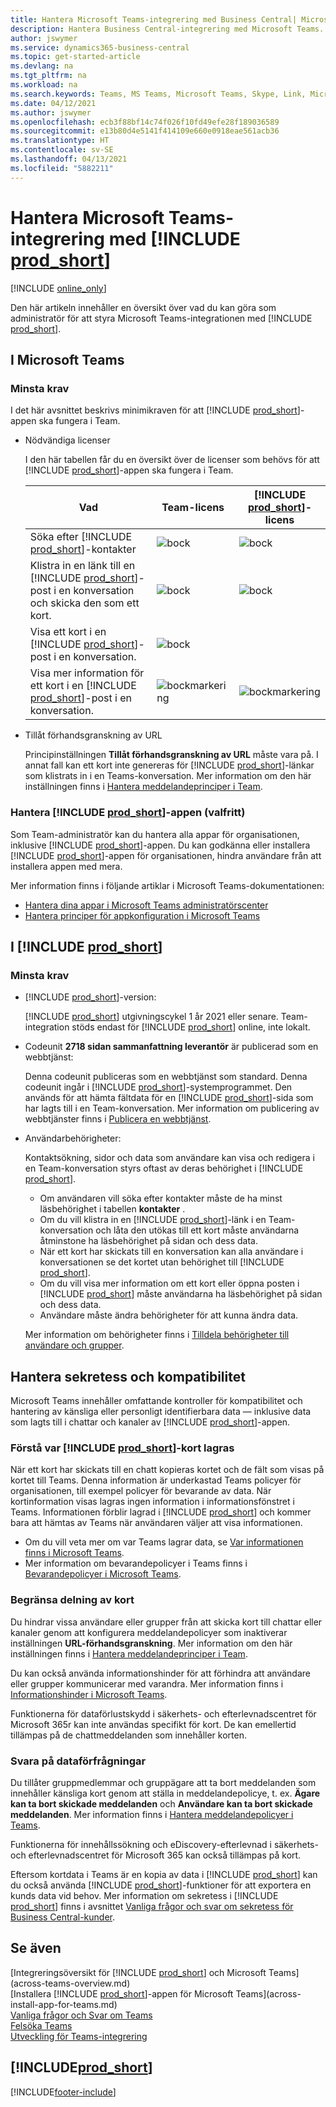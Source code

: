 ```yaml
---
title: Hantera Microsoft Teams-integrering med Business Central| Microsoft Docs
description: Hantera Business Central-integrering med Microsoft Teams.
author: jswymer
ms.service: dynamics365-business-central
ms.topic: get-started-article
ms.devlang: na
ms.tgt_pltfrm: na
ms.workload: na
ms.search.keywords: Teams, MS Teams, Microsoft Teams, Skype, Link, Microsoft 365, collaborate, collaboration, teamwork
ms.date: 04/12/2021
ms.author: jswymer
ms.openlocfilehash: ecb3f88bf14c74f026f10fd49efe28f189036589
ms.sourcegitcommit: e13b80d4e5141f414109e660e0918eae561acb36
ms.translationtype: HT
ms.contentlocale: sv-SE
ms.lasthandoff: 04/13/2021
ms.locfileid: "5882211"
---
```

# <a name="managing-microsoft-teams-integration-with-prod_short"></a>Hantera Microsoft Teams-integrering med [!INCLUDE [prod_short](includes/prod_short.md)]

[!INCLUDE [online_only](includes/online_only.md)]

Den här artikeln innehåller en översikt över vad du kan göra som administratör för att styra Microsoft Teams-integrationen med [!INCLUDE [prod_short](includes/prod_short.md)].

## <a name="in-microsoft-teams"></a>I Microsoft Teams

### <a name="minimum-requirements"></a>Minsta krav

I det här avsnittet beskrivs minimikraven för att [!INCLUDE [prod_short](includes/prod_short.md)]-appen ska fungera i Team.

- Nödvändiga licenser

    I den här tabellen får du en översikt över de licenser som behövs för att [!INCLUDE [prod_short](includes/prod_short.md)]-appen ska fungera i Team.

    |Vad|Team-licens|[!INCLUDE [prod_short](includes/prod_short.md)]-licens|
    |----|---|---|
    |Söka efter [!INCLUDE [prod_short](includes/prod_short.md)]-kontakter|![bock](media/check.png "kontroll")|![bock](media/check.png "kontroll")|
    |Klistra in en länk till en [!INCLUDE [prod_short](includes/prod_short.md)]-post i en konversation och skicka den som ett kort.|![bock](media/check.png "kontroll")|![bock](media/check.png "kontroll")|
    |Visa ett kort i en [!INCLUDE [prod_short](includes/prod_short.md)]-post i en konversation.|![bock](media/check.png "kontroll")||
    |Visa mer information för ett kort i en [!INCLUDE [prod_short](includes/prod_short.md)]-post i en konversation.|![bockmarkering](media/check.png "kontroll")|![bockmarkering](media/check.png "kontroll")|

- Tillåt förhandsgranskning av URL

    Principinställningen **Tillåt förhandsgranskning av URL** måste vara på. I annat fall kan ett kort inte genereras för [!INCLUDE [prod_short](includes/prod_short.md)]-länkar som klistrats in i en Teams-konversation. Mer information om den här inställningen finns i [Hantera meddelandeprinciper i Team](/microsoftteams/messaging-policies-in-teams).

### <a name="managing-the-prod_short-app-optional"></a>Hantera [!INCLUDE [prod_short](includes/prod_short.md)]-appen (valfritt)

Som Team-administratör kan du hantera alla appar för organisationen, inklusive [!INCLUDE [prod_short](includes/prod_short.md)]-appen. Du kan godkänna eller installera [!INCLUDE [prod_short](includes/prod_short.md)]-appen för organisationen, hindra användare från att installera appen med mera.

Mer information finns i följande artiklar i Microsoft Teams-dokumentationen:

- [Hantera dina appar i Microsoft Teams administratörscenter](/MicrosoftTeams/manage-apps)
- [Hantera principer för appkonfiguration i Microsoft Teams](/microsoftteams/teams-app-setup-policies)

## <a name="in-prod_short"></a>I [!INCLUDE [prod_short](includes/prod_short.md)]

### <a name="minimum-requirements"></a>Minsta krav

- [!INCLUDE [prod_short](includes/prod_short.md)]-version:

    [!INCLUDE [prod_short](includes/prod_short.md)] utgivningscykel 1 år 2021 eller senare. Team-integration stöds endast för [!INCLUDE [prod_short](includes/prod_short.md)] online, inte lokalt.

- Codeunit **2718 sidan sammanfattning leverantör** är publicerad som en webbtjänst:

    Denna codeunit publiceras som en webbtjänst som standard. Denna codeunit ingår i [!INCLUDE [prod_short](includes/prod_short.md)]-systemprogrammet. Den används för att hämta fältdata för en [!INCLUDE [prod_short](includes/prod_short.md)]-sida som har lagts till i en Team-konversation. Mer information om publicering av webbtjänster finns i [Publicera en webbtjänst](across-how-publish-web-service.md).

- <a name="permissions"></a>Användarbehörigheter:

    Kontaktsökning, sidor och data som användare kan visa och redigera i en Team-konversation styrs oftast av deras behörighet i [!INCLUDE [prod_short](includes/prod_short.md)].
    
    - Om användaren vill söka efter kontakter måste de ha minst läsbehörighet i tabellen **kontakter** . 
    - Om du vill klistra in en [!INCLUDE [prod_short](includes/prod_short.md)]-länk i en Team-konversation och låta den utökas till ett kort måste användarna åtminstone ha läsbehörighet på sidan och dess data.
    - När ett kort har skickats till en konversation kan alla användare i konversationen se det kortet utan behörighet till [!INCLUDE [prod_short](includes/prod_short.md)].
    - Om du vill visa mer information om ett kort eller öppna posten i [!INCLUDE [prod_short](includes/prod_short.md)] måste användarna ha läsbehörighet på sidan och dess data.
    - Användare måste ändra behörigheter för att kunna ändra data.
    
    Mer information om behörigheter finns i [Tilldela behörigheter till användare och grupper](ui-define-granular-permissions.md).

## <a name="managing-privacy-and-compliance"></a>Hantera sekretess och kompatibilitet 

Microsoft Teams innehåller omfattande kontroller för kompatibilitet och hantering av känsliga eller personligt identifierbara data  &mdash; inklusive data som lagts till i chattar och kanaler av [!INCLUDE [prod_short](includes/prod_short.md)]-appen.

### <a name="understanding-where-prod_short-cards-are-stored"></a>Förstå var [!INCLUDE [prod_short](includes/prod_short.md)]-kort lagras 

När ett kort har skickats till en chatt kopieras kortet och de fält som visas på kortet till Teams. Denna information är underkastad Teams policyer för organisationen, till exempel policyer för bevarande av data. När kortinformation visas lagras ingen information i informationsfönstret i Teams. Informationen förblir lagrad i [!INCLUDE [prod_short](includes/prod_short.md)] och kommer bara att hämtas av Teams när användaren väljer att visa informationen. 

- Om du vill veta mer om var Teams lagrar data, se [Var informationen finns i Microsoft Teams](/microsoftteams/location-of-data-in-teams).
- Mer information om bevarandepolicyer i Teams finns i [Bevarandepolicyer i Microsoft Teams](/microsoftteams/retention-policies).

### <a name="restricting-sharing-of-cards"></a>Begränsa delning av kort 

Du hindrar vissa användare eller grupper från att skicka kort till chattar eller kanaler genom att konfigurera meddelandepolicyer som inaktiverar inställningen **URL-förhandsgranskning**. Mer information om den här inställningen finns i [Hantera meddelandeprinciper i Team](/microsoftteams/messaging-policies-in-teams). 

Du kan också använda informationshinder för att förhindra att användare eller grupper kommunicerar med varandra. Mer information finns i [Informationshinder i Microsoft Teams](/microsoftteams/information-barriers-in-teams).

Funktionerna för dataförlustskydd i säkerhets- och efterlevnadscentret för Microsoft 365r kan inte användas specifikt för kort. De kan emellertid tillämpas på de chattmeddelanden som innehåller korten. <!-- To track upcoming advanced features that include enabling DLP for cards, see [https://www.microsoft.com/en-us/microsoft-365/roadmap?featureid=67093](https://www.microsoft.com/en-us/microsoft-365/roadmap?featureid=67093).-->

### <a name="responding-to-data-requests"></a>Svara på dataförfrågningar

Du tillåter gruppmedlemmar och gruppägare att ta bort meddelanden som innehåller känsliga kort genom att ställa in meddelandepolicye, t. ex. **Ägare kan ta bort skickade meddelanden** och **Användare kan ta bort skickade meddelanden**. Mer information finns i [Hantera meddelandepolicyer i Teams](/microsoftteams/messaging-policies-in-teams).

Funktionerna för innehållssökning och eDiscovery-efterlevnad i säkerhets- och efterlevnadscentret för Microsoft 365 kan också tillämpas på kort.

Eftersom kortdata i Teams är en kopia av data i [!INCLUDE [prod_short](includes/prod_short.md)] kan du också använda [!INCLUDE [prod_short](includes/prod_short.md)]-funktioner för att exportera en kunds data vid behov. Mer information om sekretess i [!INCLUDE [prod_short](includes/prod_short.md)] finns i avsnittet [Vanliga frågor och svar om sekretess för Business Central-kunder](/dynamics365/business-central/dev-itpro/security/privacyfaq).

## <a name="see-also"></a>Se även
[Integreringsöversikt för [!INCLUDE [prod_short](includes/prod_short.md)] och Microsoft Teams](across-teams-overview.md)  
[Installera [!INCLUDE [prod_short](includes/prod_short.md)]-appen för Microsoft Teams](across-install-app-for-teams.md)  
[Vanliga frågor och Svar om Teams](teams-faq.md)  
[Felsöka Teams](admin-teams-troubleshooting.md)  
[Utveckling för Teams-integrering](/dynamics365/business-central/dev-itpro/developer/devenv-develop-for-teams)  

## [!INCLUDE[prod_short](includes/free_trial_md.md)]  


[!INCLUDE[footer-include](includes/footer-banner.md)]